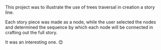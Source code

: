 This project was to illustrate the use of trees traversal in creation a story line.

Each story piece was made as a node, while the user selected the nodes and determined the sequence by which each node will be connected in crafting out the full story.

It was an interesting one. 😊
